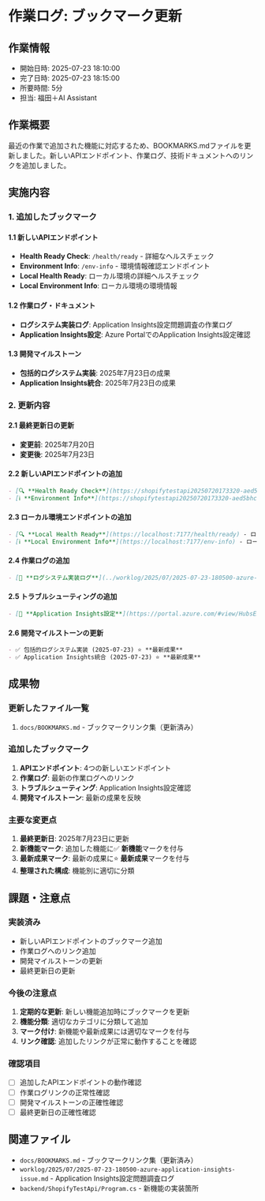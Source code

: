 # 作業ログ: ブックマーク更新

## 作業情報
- 開始日時: 2025-07-23 18:10:00
- 完了日時: 2025-07-23 18:15:00
- 所要時間: 5分
- 担当: 福田＋AI Assistant

## 作業概要
最近の作業で追加された機能に対応するため、BOOKMARKS.mdファイルを更新しました。新しいAPIエンドポイント、作業ログ、技術ドキュメントへのリンクを追加しました。

## 実施内容

### 1. 追加したブックマーク

#### 1.1 新しいAPIエンドポイント
- **Health Ready Check**: `/health/ready` - 詳細なヘルスチェック
- **Environment Info**: `/env-info` - 環境情報確認エンドポイント
- **Local Health Ready**: ローカル環境の詳細ヘルスチェック
- **Local Environment Info**: ローカル環境の環境情報

#### 1.2 作業ログ・ドキュメント
- **ログシステム実装ログ**: Application Insights設定問題調査の作業ログ
- **Application Insights設定**: Azure PortalでのApplication Insights設定確認

#### 1.3 開発マイルストーン
- **包括的ログシステム実装**: 2025年7月23日の成果
- **Application Insights統合**: 2025年7月23日の成果

### 2. 更新内容

#### 2.1 最終更新日の更新
- **変更前**: 2025年7月20日
- **変更後**: 2025年7月23日

#### 2.2 新しいAPIエンドポイントの追加
```markdown
- [🔍 **Health Ready Check**](https://shopifytestapi20250720173320-aed5bhc0cferg2hm.japanwest-01.azurewebsites.net/health/ready) - 詳細ヘルスチェック ✅ **新機能**
- [ℹ️ **Environment Info**](https://shopifytestapi20250720173320-aed5bhc0cferg2hm.japanwest-01.azurewebsites.net/env-info) - 環境情報確認 ✅ **新機能**
```

#### 2.3 ローカル環境エンドポイントの追加
```markdown
- [🔍 **Local Health Ready**](https://localhost:7177/health/ready) - ローカル詳細ヘルスチェック ✅ **新機能**
- [ℹ️ **Local Environment Info**](https://localhost:7177/env-info) - ローカル環境情報 ✅ **新機能**
```

#### 2.4 作業ログの追加
```markdown
- [🔧 **ログシステム実装ログ**](../worklog/2025/07/2025-07-23-180500-azure-application-insights-issue.md) - Application Insights設定問題調査 ✅ **最新**
```

#### 2.5 トラブルシューティングの追加
```markdown
- [🔧 **Application Insights設定**](https://portal.azure.com/#view/HubsExtension/BrowseResource/resourceType/microsoft.insights%2Fcomponents) - Application Insights設定確認 ✅ **新機能**
```

#### 2.6 開発マイルストーンの更新
```markdown
- ✅ 包括的ログシステム実装 (2025-07-23) ⭐ **最新成果**
- ✅ Application Insights統合 (2025-07-23) ⭐ **最新成果**
```

## 成果物

### 更新したファイル一覧
1. `docs/BOOKMARKS.md` - ブックマークリンク集（更新済み）

### 追加したブックマーク
1. **APIエンドポイント**: 4つの新しいエンドポイント
2. **作業ログ**: 最新の作業ログへのリンク
3. **トラブルシューティング**: Application Insights設定確認
4. **開発マイルストーン**: 最新の成果を反映

### 主要な変更点
1. **最終更新日**: 2025年7月23日に更新
2. **新機能マーク**: 追加した機能に✅ **新機能**マークを付与
3. **最新成果マーク**: 最新の成果に⭐ **最新成果**マークを付与
4. **整理された構成**: 機能別に適切に分類

## 課題・注意点

### 実装済み
- 新しいAPIエンドポイントのブックマーク追加
- 作業ログへのリンク追加
- 開発マイルストーンの更新
- 最終更新日の更新

### 今後の注意点
1. **定期的な更新**: 新しい機能追加時にブックマークを更新
2. **機能分類**: 適切なカテゴリに分類して追加
3. **マーク付け**: 新機能や最新成果には適切なマークを付与
4. **リンク確認**: 追加したリンクが正常に動作することを確認

### 確認項目
- [ ] 追加したAPIエンドポイントの動作確認
- [ ] 作業ログリンクの正常性確認
- [ ] 開発マイルストーンの正確性確認
- [ ] 最終更新日の正確性確認

## 関連ファイル
- `docs/BOOKMARKS.md` - ブックマークリンク集（更新済み）
- `worklog/2025/07/2025-07-23-180500-azure-application-insights-issue.md` - Application Insights設定問題調査ログ
- `backend/ShopifyTestApi/Program.cs` - 新機能の実装箇所 